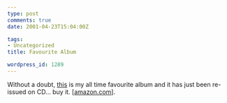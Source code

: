 ```yaml
---
type: post
comments: true
date: 2001-04-23T15:04:00Z

tags:
- Uncategorized
title: Favourite Album

wordpress_id: 1289
---
```


Without a doubt, [this](http://www.amazon.co.uk/exec/obidos/ASIN/B00004ZBZO/o/qid=988041592/sr=2-1/026-5779701-4610040) is my all time favourite album and it has just been re-issued on CD… buy it. [[amazon.com](http://www.amazon.com/exec/obidos/ASIN/B00004ZBZO/o/qid=988041835/sr=2-2/103-3209212-6203858)].
